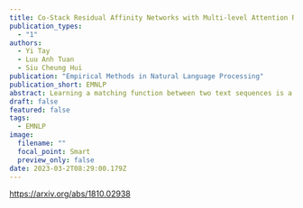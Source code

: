 ```yaml
---
title: Co-Stack Residual Affinity Networks with Multi-level Attention Refinement for Matching Text Sequences
publication_types:
  - "1"
authors:
  - Yi Tay
  - Luu Anh Tuan
  - Siu Cheung Hui
publication: "Empirical Methods in Natural Language Processing"
publication_short: EMNLP
abstract: Learning a matching function between two text sequences is a long standing problem in NLP research. This task enables many potential applications such as question answering and paraphrase identification. This paper proposes Co-Stack Residual Affinity Networks (CSRAN), a new and universal neural architecture for this problem. CSRAN is a deep architecture, involving stacked (multi-layered) recurrent encoders. Stacked/Deep architectures are traditionally difficult to train, due to the inherent weaknesses such as difficulty with feature propagation and vanishing gradients. CSRAN incorporates two novel components to take advantage of the stacked architecture. Firstly, it introduces a new bidirectional alignment mechanism that learns affinity weights by fusing sequence pairs across stacked hierarchies. Secondly, it leverages a multi-level attention refinement component between stacked recurrent layers. The key intuition is that, by leveraging information across all network hierarchies, we can not only improve gradient flow but also improve overall performance. We conduct extensive experiments on six well-studied text sequence matching datasets, achieving state-of-the-art performance on all.
draft: false
featured: false
tags:
  - EMNLP
image:
  filename: ""
  focal_point: Smart
  preview_only: false
date: 2023-03-2T08:29:00.179Z
---
```

https://arxiv.org/abs/1810.02938